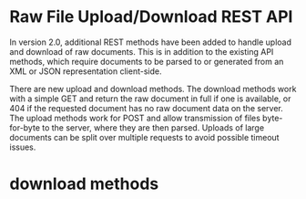 # Raw File Upload/Download REST API

In version 2.0, additional REST methods have been added to handle upload and download of raw documents. This is in addition to the existing API methods, which require documents to be parsed to or generated from an XML or JSON representation client-side.

There are new upload and download methods. The download methods work with a simple GET and return the raw document in full if one is available, or 404 if the requested document has no raw document data on the server. The upload methods work for POST and allow transmission of files byte-for-byte to the server, where they are then parsed. Uploads of large documents can be split over multiple requests to avoid possible timeout issues.

# download methods

